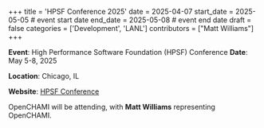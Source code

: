 +++
title = 'HPSF Conference 2025'
date = 2025-04-07
start_date = 2025-05-05            # event start date
end_date = 2025-05-08              # event end date
draft = false
categories = ['Development', 'LANL']
contributors = ["Matt Williams"]
+++

**Event**: High Performance Software Foundation (HPSF) Conference
**Date**: May 5-8, 2025

**Location**: Chicago, IL

**Website**: [HPSF Conference](https://events.linuxfoundation.org/hpsf-conference/)

OpenCHAMI will be attending, with **Matt Williams** representing OpenCHAMI.
